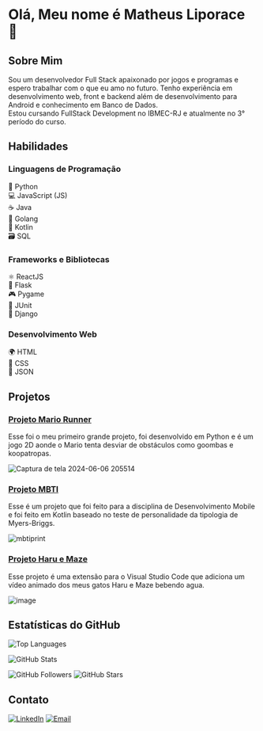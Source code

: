 # Olá, Meu nome é Matheus Liporace 👋

## Sobre Mim
Sou um desenvolvedor Full Stack apaixonado por jogos e programas e espero trabalhar com o que eu amo no futuro. Tenho experiência em desenvolvimento web, front e backend além de desenvolvimento para Android e conhecimento em Banco de Dados.<br>
Estou cursando FullStack Development no IBMEC-RJ e atualmente no 3° período do curso.

## Habilidades
### Linguagens de Programação
🐍 Python <br>
💻 JavaScript (JS) <br>
☕ Java <br>
🚀 Golang <br>
📱 Kotlin <br>
🗃️ SQL <br>
### Frameworks e Bibliotecas
⚛️ ReactJS <br>
💾 Flask <br>
🎮 Pygame <br>
🧪 JUnit <br>
🌿 Django <br>
### Desenvolvimento Web
🌍 HTML <br>
🎨 CSS <br>
📄 JSON <br>

## Projetos


### [Projeto Mario Runner](https://github.com/LiporaceM/mario_runner) <br>
Esse foi o meu primeiro grande projeto, foi desenvolvido em Python e é um jogo 2D aonde o Mario tenta desviar de obstáculos como goombas e koopatropas.

![Captura de tela 2024-06-06 205514](https://github.com/LiporaceM/LiporaceM/assets/108703224/c9bfec36-1baf-47f0-9a7c-d34a0dc7dd29)

### [Projeto MBTI](https://github.com/LiporaceM/MBTI) <br>
Esse é um projeto que foi feito para a disciplina de Desenvolvimento Mobile e foi feito em Kotlin baseado no teste de personalidade da tipologia de Myers-Briggs.


![mbtiprint](https://github.com/LiporaceM/LiporaceM/assets/108703224/0b11010c-9a49-48a1-b2ad-f3d7ba8c0342)

### [Projeto Haru e Maze](https://github.com/LiporaceM/HaruMaze) <br>
Esse projeto é uma extensão para o Visual Studio Code que adiciona um vídeo animado dos meus gatos Haru e Maze bebendo agua.

![image](https://github.com/LiporaceM/LiporaceM/assets/108703224/e8788a77-8f45-4ece-bc1a-e97da803b37c)


## Estatísticas do GitHub
![Top Languages](https://github-readme-stats.vercel.app/api/top-langs/?username=LiporaceM&layout=compact&theme=dark) <br>

![GitHub Stats](https://github-readme-stats.vercel.app/api?username=LiporaceM&show_icons=true&theme=dark)

![GitHub Followers](https://img.shields.io/github/followers/LiporaceM?style=social)
![GitHub Stars](https://img.shields.io/github/stars/LiporaceM?style=social)

## Contato
[![LinkedIn](https://img.shields.io/badge/-LinkedIn-blue?style=flat-square&logo=linkedin&logoColor=white)](https://www.linkedin.com/in/matheusliporace/)
[![Email](https://img.shields.io/badge/-Email-c14438?style=flat-square&logo=gmail&logoColor=white)](mailto:matheusliporace@gmail.com)
